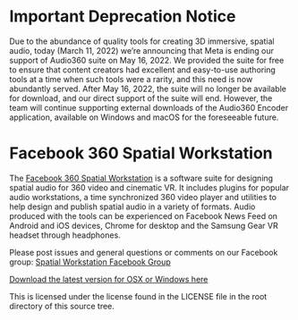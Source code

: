 # Important Deprecation Notice
Due to the abundance of quality tools for creating 3D immersive, spatial audio, today (March 11, 2022) we’re announcing that Meta is ending our support of Audio360 suite on May 16, 2022. We provided the suite for free to ensure that content creators had excellent and easy-to-use authoring tools at a time when such tools were a rarity, and this need is now abundantly served. After May 16, 2022, the suite will no longer be available for download, and our direct support of the suite will end. However, the team will continue supporting external downloads of the Audio360 Encoder application, available on Windows and macOS for the foreseeable future.

# Facebook 360 Spatial Workstation
The [Facebook 360 Spatial Workstation](https://facebook360.fb.com/spatial-workstation/) is  a software suite for designing spatial audio for 360 video and cinematic VR. It includes plugins for popular audio workstations, a time synchronized 360 video player and utilities to help design and publish spatial audio in a variety of formats. Audio produced with the tools can be experienced on Facebook News Feed on Android and iOS devices, Chrome for desktop and the Samsung Gear VR headset through headphones.

Please post issues and general questions or comments on our Facebook group: [Spatial Workstation Facebook Group](https://www.facebook.com/groups/1812020965695437/)

[Download the latest version for OSX or Windows here](https://facebook360.fb.com/spatial-workstation/)

This is licensed under the license found in the LICENSE file in the root directory of this source tree.
